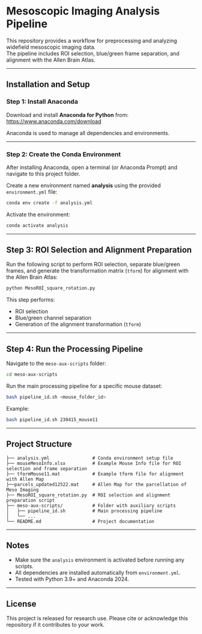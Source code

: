 # Mesoscopic Imaging Analysis Pipeline

This repository provides a workflow for preprocessing and analyzing widefield mesoscopic imaging data.  
The pipeline includes ROI selection, blue/green frame separation, and alignment with the Allen Brain Atlas.

---

## Installation and Setup

### Step 1: Install Anaconda

Download and install **Anaconda for Python** from:  
https://www.anaconda.com/download

Anaconda is used to manage all dependencies and environments.

---

### Step 2: Create the Conda Environment

After installing Anaconda, open a terminal (or Anaconda Prompt) and navigate to this project folder.

Create a new environment named **analysis** using the provided `environment.yml` file:

```bash
conda env create -f analysis.yml
````

Activate the environment:

```bash
conda activate analysis
```

---

## Step 3: ROI Selection and Alignment Preparation

Run the following script to perform ROI selection, separate blue/green frames, and generate the transformation matrix (`tform`) for alignment with the Allen Brain Atlas:

```bash
python MesoROI_square_rotation.py
```

This step performs:

* ROI selection
* Blue/green channel separation
* Generation of the alignment transformation (`tform`)

---

## Step 4: Run the Processing Pipeline

Navigate to the `meso-aux-scripts` folder:

```bash
cd meso-aux-scripts
```

Run the main processing pipeline for a specific mouse dataset:

```bash
bash pipeline_id.sh <mouse_folder_id>
```

Example:

```bash
bash pipeline_id.sh 230415_mouse11
```

---

## Project Structure

```
├── analysis.yml                # Conda environment setup file
├── mouseMesoInfo.xlsx          # Example Mouse Info file for ROI selection and frame separation
├── tformMouse11.mat            # Example tform file for alignment with Allen Map
├──parcels_updated12522.mat     # Allen Map for the parcellation of Meso Imaging
├── MesoROI_square_rotation.py  # ROI selection and alignment preparation script
├── meso-aux-scripts/           # Folder with auxiliary scripts
│   ├── pipeline_id.sh          # Main processing pipeline
│   └── ...
└── README.md                   # Project documentation
```

---

## Notes

* Make sure the `analysis` environment is activated before running any scripts.
* All dependencies are installed automatically from `environment.yml`.
* Tested with Python 3.9+ and Anaconda 2024.

---

## License

This project is released for research use.
Please cite or acknowledge this repository if it contributes to your work.


